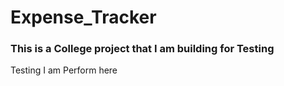 # Expense_Tracker
<h3>This is a College project that I am building for Testing</h3>
<p>Testing I am Perform here</p>
<ul>
